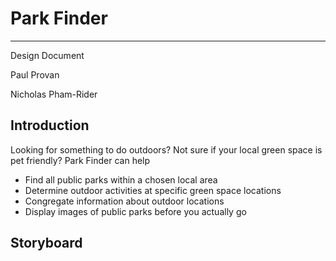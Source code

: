# Park Finder

---

Design Document

Paul Provan

Nicholas Pham-Rider

## Introduction

Looking for something to do outdoors? Not sure if your local green space is pet friendly? Park Finder can help

- Find all public parks within a chosen local area
- Determine outdoor activities at specific green space locations
- Congregate information about outdoor locations
- Display images of public parks before you actually go

## Storyboard
